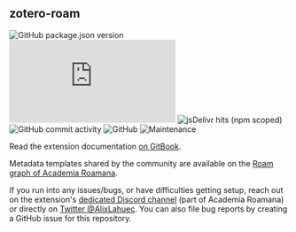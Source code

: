 ## zotero-roam
 
![GitHub package.json version](https://img.shields.io/github/package-json/v/greenmeen/zotero-roam?style=flat-square)
![File size in bytes for zoteroRoam.min.js](https://img.shields.io/github/size/greenmeen/zotero-roam/dist/zoteroRoam.min.js?label=size%20%28minified%29&style=flat-square)
![jsDelivr hits (npm scoped)](https://img.shields.io/jsdelivr/npm/hm/@alixlahuec/zotero-roam?style=flat-square)
![GitHub commit activity](https://img.shields.io/github/commit-activity/w/greenmeen/zotero-roam)
![GitHub](https://img.shields.io/github/license/greenmeen/zotero-roam)
![Maintenance](https://img.shields.io/maintenance/yes/2021?style=flat-square)

Read the extension documentation [on GitBook](https://app.gitbook.com/@alix-lahuec/s/roam-zotero-data-importer/). 

Metadata templates shared by the community are available on the [Roam graph of Academia Roamana](https://roamresearch.com/#/app/AcademiaRoamana/page/pJvpz2sln). 

If you run into any issues/bugs, or have difficulties getting setup, reach out on the extension's [dedicated Discord channel](https://discord.com/invite/NkAjrm7Xpw) (part of Academia Roamana) or directly on [Twitter @AlixLahuec](https://twitter.com/AlixLahuec). You can also file bug reports by creating a GitHub issue for this repository.
